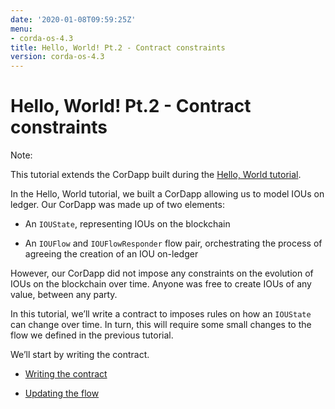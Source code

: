 ```yaml
---
date: '2020-01-08T09:59:25Z'
menu:
- corda-os-4.3
title: Hello, World! Pt.2 - Contract constraints
version: corda-os-4.3
---
```



# Hello, World! Pt.2 - Contract constraints

<div class="r3-o-note" role="alert"><span>Note: </span>


This tutorial extends the CorDapp built during the [Hello, World tutorial](hello-world-introduction.md).


</div>
In the Hello, World tutorial, we built a CorDapp allowing us to model IOUs on ledger. Our CorDapp was made up of two
            elements:


* An `IOUState`, representing IOUs on the blockchain


* An `IOUFlow` and `IOUFlowResponder` flow pair, orchestrating the process of agreeing the creation of an IOU on-ledger


However, our CorDapp did not impose any constraints on the evolution of IOUs on the blockchain over time. Anyone was free
            to create IOUs of any value, between any party.

In this tutorial, we’ll write a contract to imposes rules on how an `IOUState` can change over time. In turn, this
            will require some small changes to the flow we defined in the previous tutorial.

We’ll start by writing the contract.


* [Writing the contract](tut-two-party-contract.md)

* [Updating the flow](tut-two-party-flow.md)



